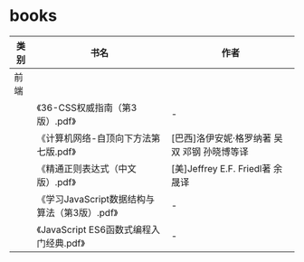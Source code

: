 # books
|类别|书名|作者|
|-|-|-|
|前端|
||《36-CSS权威指南（第3版）.pdf》|-|
||《计算机网络-自顶向下方法第七版.pdf》|[巴西]洛伊安妮·格罗纳著 吴双 邓钢 孙晓博等译|
||《精通正则表达式（中文版）.pdf》|[美]Jeffrey E.F. Friedl著 余晟译|
||《学习JavaScript数据结构与算法（第3版）.pdf》|-|
||《JavaScript ES6函数式编程入门经典.pdf》|-|